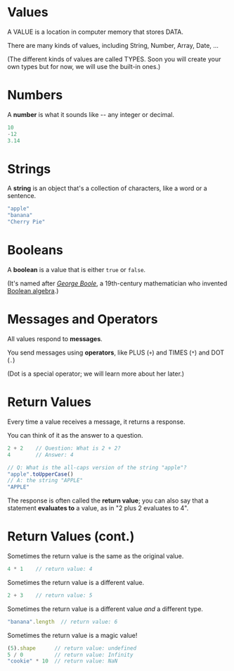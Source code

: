 # Values

A VALUE is a location in computer memory that stores DATA.

There are many kinds of values, including String, Number, Array, Date, ... 

(The different kinds of values are called TYPES. Soon you will create your own types but for now, we will use the built-in ones.)

# Numbers

A **number** is what it sounds like -- any integer or decimal.

```js
10
-12
3.14
```

# Strings

A **string** is an object that's a collection of characters, like a word or a sentence.

```js
"apple"
"banana"
"Cherry Pie"
```

# Booleans

A **boolean** is a value that is either `true` or `false`.

(It's named after *[George Boole](https://en.wikipedia.org/wiki/George_Boole)*, 
a 19th-century mathematician who invented [Boolean algebra](https://en.wikipedia.org/wiki/Boolean_algebra).)

# Messages and Operators

<!-- todo: rewrite this replacing "messages" since not all JS statements are messages -->

All values respond to **messages**. 

You send messages using **operators**, like PLUS (`+`) and TIMES (`*`) and DOT (`.`)

(Dot is a special operator; we will learn more about her later.)

# Return Values

Every time a value receives a message, it returns a response.

You can think of it as the answer to a question. 

```js
2 + 2    // Question: What is 2 + 2?
4        // Answer: 4

// Q: What is the all-caps version of the string "apple"?
"apple".toUpperCase()  
// A: the string "APPLE"
"APPLE"
```

The response is often called the **return value**; 
you can also say that a statement **evaluates to** a value, as in
"2 plus 2 evaluates to 4".

# Return Values (cont.)

Sometimes the return value is the same as the original value.

```js
4 * 1    // return value: 4
```

Sometimes the return value is a different value.

```js
2 + 3    // return value: 5
```

Sometimes the return value is a different value *and* a different type.

```js
"banana".length  // return value: 6
```

Sometimes the return value is a magic value!

```js
(5).shape      // return value: undefined
5 / 0          // return value: Infinity
"cookie" * 10  // return value: NaN
```


